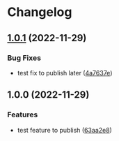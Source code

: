 # Changelog

## [1.0.1](https://github.com/openscd/oscd-component/compare/v1.0.0...v1.0.1) (2022-11-29)


### Bug Fixes

* test fix to publish later ([4a7637e](https://github.com/openscd/oscd-component/commit/4a7637eeb89519feb85231893942e7eeaa74a2e9))

## 1.0.0 (2022-11-29)


### Features

* test feature to publish ([63aa2e8](https://github.com/openscd/oscd-component/commit/63aa2e85e95c528e88994e60c8676d87f1594abd))
